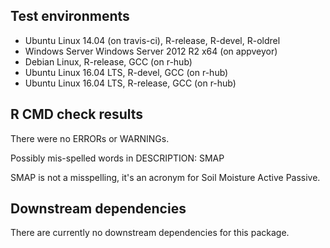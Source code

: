 ## Test environments
* Ubuntu Linux 14.04 (on travis-ci), R-release, R-devel, R-oldrel
* Windows Server Windows Server 2012 R2 x64 (on appveyor)
* Debian Linux, R-release, GCC (on r-hub)
* Ubuntu Linux 16.04 LTS, R-devel, GCC (on r-hub)
* Ubuntu Linux 16.04 LTS, R-release, GCC (on r-hub)

## R CMD check results
There were no ERRORs or WARNINGs. 

Possibly mis-spelled words in DESCRIPTION: 
  SMAP

SMAP is not a misspelling, it's an acronym for Soil Moisture Active Passive. 

## Downstream dependencies

There are currently no downstream dependencies for this package.
